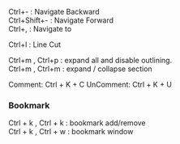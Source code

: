 Ctrl+- : Navigate Backward   
Ctrl+Shift+- : Navigate Forward  
Ctrl+, : Navigate to

Ctrl+l : Line Cut


Ctrl+m , Ctrl+p : expand all and disable outlining.  
Ctrl+m , Ctrl+m : expand / collapse section

Comment: Ctrl + K + C
UnComment: Ctrl + K + U

### Bookmark ###
Ctrl + k , Ctrl + k : bookmark add/remove  
Ctrl + k , Ctrl + w : bookmark window
